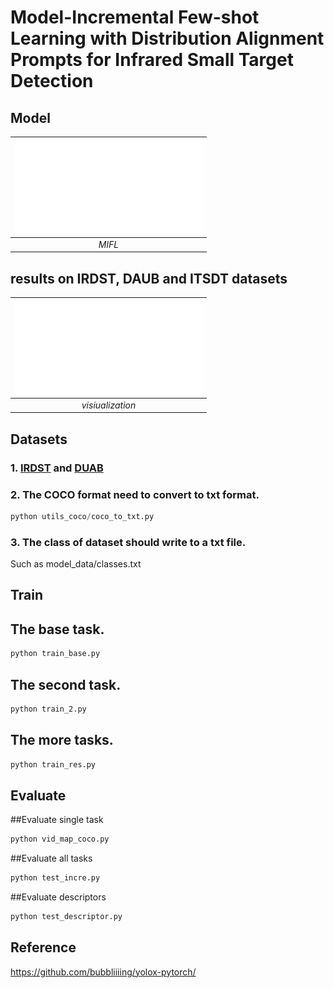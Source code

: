 # Model-Incremental Few-shot Learning with Distribution Alignment Prompts for Infrared Small Target Detection

## Model
|![TasaNet](./fig/model.pdf)|
|:--:|
|*MIFL*|

## results on IRDST, DAUB and ITSDT datasets

| ![DAUB](./fig/vis.pdf) |
|:--:|
| *visiualization* |

## Datasets
### 1. [IRDST](https://xzbai.buaa.edu.cn/datasets.html) and [DUAB](https://www.scidb.cn/en/detail?dataSetId=720626420933459968) 

### 2. The COCO format need to convert to txt format.
``` python 
python utils_coco/coco_to_txt.py
```
### 3. The class of dataset should write to a txt file. 
Such as model_data/classes.txt

## Train
## The base task.
``` python 
python train_base.py
```
## The second task.
``` python 
python train_2.py
```
## The more tasks.
``` python 
python train_res.py
```
## Evaluate
##Evaluate single task
```python 
python vid_map_coco.py
```

##Evaluate all tasks
```python 
python test_incre.py
```
##Evaluate descriptors
```python 
python test_descriptor.py
```


## Reference
https://github.com/bubbliiiing/yolox-pytorch/
